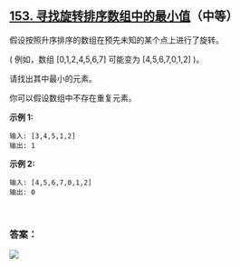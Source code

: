 ## [153. 寻找旋转排序数组中的最小值](https://leetcode-cn.com/problems/find-minimum-in-rotated-sorted-array/)（中等）

假设按照升序排序的数组在预先未知的某个点上进行了旋转。

( 例如，数组 [0,1,2,4,5,6,7] 可能变为 [4,5,6,7,0,1,2] )。

请找出其中最小的元素。

你可以假设数组中不存在重复元素。

**示例 1:**

```
输入: [3,4,5,1,2]
输出: 1
```

**示例 2:**

```
输入: [4,5,6,7,0,1,2]
输出: 0
```

<br/>

### 答案：





![](https://img-blog.csdnimg.cn/20200807155236311.png)

#### 